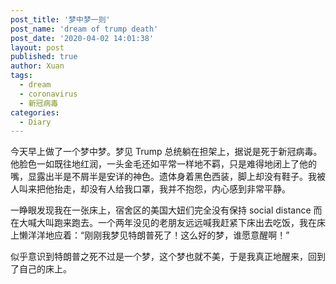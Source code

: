 ```yaml
---
post_title: '梦中梦一则'
post_name: 'dream of trump death'
post_date: '2020-04-02 14:01:38'
layout: post
published: true
author: Xuan
tags: 
  - dream
  - coronavirus
  - 新冠病毒
categories:
  - Diary
---
```


今天早上做了一个梦中梦。梦见 Trump 总统躺在担架上，据说是死于新冠病毒。他脸色一如既往地红润，一头金毛还如平常一样地不羁，只是难得地闭上了他的嘴，显露出半是不屑半是安详的神色。遗体身着黑色西装，脚上却没有鞋子。我被人叫来把他抬走，却没有人给我口罩，我并不抱怨，内心感到非常平静。

一睁眼发现我在一张床上，宿舍区的美国大妞们完全没有保持 social distance 而在大喊大叫跑来跑去。一个两年没见的老朋友远远喊我赶紧下床出去吃饭，我在床上懒洋洋地应着：“刚刚我梦见特朗普死了！这么好的梦，谁愿意醒啊！”

似乎意识到特朗普之死不过是一个梦，这个梦也就不美，于是我真正地醒来，回到了自己的床上。
